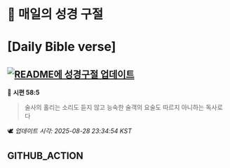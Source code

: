 # 🙏 매일의 성경 구절
# [Daily Bible verse]
## [![README에 성경구절 업데이트](https://github.com/DONGSUKA/first_test/actions/workflows/update-readme-bible.yml/badge.svg)](https://github.com/DONGSUKA/first_test/actions/workflows/update-readme-bible.yml)
<!-- START_BIBLE_VERSE -->
📖 **시편 58:5**
> 술사의 홀리는 소리도 듣지 않고 능숙한 술객의 요술도 따르지 아니하는 독사로다

🕊️ _업데이트 시각: 2025-08-28 23:34:54 KST_
  <!-- END_BIBLE_VERSE -->
## GITHUB_ACTION
